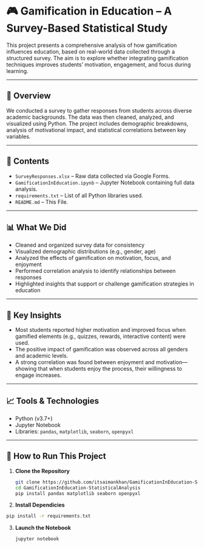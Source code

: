 
# 🎮 Gamification in Education – A Survey-Based Statistical Study

This project presents a comprehensive analysis of how gamification influences education, based on real-world data collected through a structured survey. The aim is to explore whether integrating gamification techniques improves students’ motivation, engagement, and focus during learning.

---

## 📌 Overview

We conducted a survey to gather responses from students across diverse academic backgrounds. The data was then cleaned, analyzed, and visualized using Python. The project includes demographic breakdowns, analysis of motivational impact, and statistical correlations between key variables.

---

## 📂 Contents

- `SurveyResponses.xlsx` – Raw data collected via Google Forms.
- `GamificationInEducation.ipynb` – Jupyter Notebook containing full data analysis.
- `requirements.txt` – List of all Python libraries used.
- `README.md` – This File.

---

## 📊 What We Did

- Cleaned and organized survey data for consistency
- Visualized demographic distributions (e.g., gender, age)
- Analyzed the effects of gamification on motivation, focus, and enjoyment
- Performed correlation analysis to identify relationships between responses
- Highlighted insights that support or challenge gamification strategies in education

---

## 🧠 Key Insights

- Most students reported higher motivation and improved focus when gamified elements (e.g., quizzes, rewards, interactive content) were used.
- The positive impact of gamification was observed across all genders and academic levels.
- A strong correlation was found between enjoyment and motivation—showing that when students enjoy the process, their willingness to engage increases.

---

## 📈 Tools & Technologies

- Python (v3.7+)
- Jupyter Notebook
- Libraries: `pandas`, `matplotlib`, `seaborn`, `openpyxl`

---

## 🚀 How to Run This Project

1. **Clone the Repository**
   ```bash
   git clone https://github.com/itsaimankhan/GamificationInEducation-StatisticalAnalysis.git
   cd GamificationInEducation-StatisticalAnalysis
   pip install pandas matplotlib seaborn openpyxl
    ```
2. **Install Dependicies**
  ```bash
  pip install -r requirements.txt
```
3. **Launch the Notebook**
   ```bash
   jupyter notebook
```
